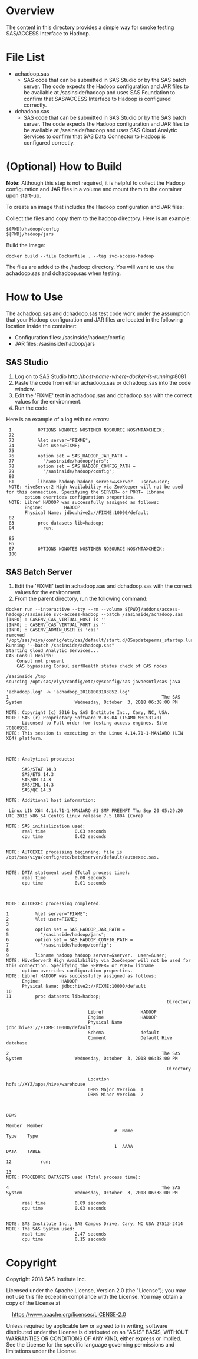 # Overview

The content in this directory provides a simple way for smoke testing SAS/ACCESS Interface to Hadoop.

# File List

* achadoop.sas
    * SAS code that can be submitted in SAS Studio or by the SAS batch server.
	  The code expects the Hadoop configuration and JAR files to be available at /sasinside/hadoop and uses SAS Foundation to confirm that SAS/ACCESS Interface to Hadoop is configured correctly.
* dchadoop.sas
    * SAS code that can be submitted in SAS Studio or by the SAS batch server.
	  The code expects the Hadoop configuration and JAR files to be available at /sasinside/hadoop and uses SAS Cloud Analytic Services to confirm that SAS Data Connector to Hadoop is configured correctly.

# (Optional) How to Build

**Note:** Although this step is not required, it is helpful to collect the Hadoop configuration
and JAR files in a volume and mount them to the container upon start-up.

To create an image that includes the Hadoop configuration and JAR files:

Collect the files and copy them to the hadoop directory. Here is an example:

```
${PWD}/hadoop/config
${PWD}/hadoop/jars
```

Build the image:

```
docker build --file Dockerfile . --tag svc-access-hadoop
```

The files are added to the /hadoop directory. You will want to use
the achadoop.sas and dchadoop.sas when testing.

# How to Use

The achadoop.sas and dchadoop.sas test code work under
the assumption that your Hadoop configuration and JAR files are located in the following
location inside the container:

* Configuration files: /sasinside/hadoop/config
* JAR files: /sasinside/hadoop/jars

## SAS Studio

1. Log on to SAS Studio http://_host-name-where-docker-is-running_:8081
2. Paste the code from either achadoop.sas or dchadoop.sas into the code
   window.
3. Edit the 'FIXME' text in achadoop.sas and dchadoop.sas with the
   correct values for the environment.
4. Run the code.

Here is an example of a log with no errors:

```
 1          OPTIONS NONOTES NOSTIMER NOSOURCE NOSYNTAXCHECK;
 72
 73         %let server="FIXME";
 74         %let user=FIXME;
 75
 76         option set = SAS_HADOOP_JAR_PATH =
 77           "/sasinside/hadoop/jars";
 78         option set = SAS_HADOOP_CONFIG_PATH =
 79           "/sasinside/hadoop/config";
 80
 81         libname hadoop hadoop server=&server.  user=&user;
 NOTE: HiveServer2 High Availability via ZooKeeper will not be used for this connection. Specifying the SERVER= or PORT= libname
       option overrides configuration properties.
 NOTE: Libref HADOOP was successfully assigned as follows:
       Engine:        HADOOP
       Physical Name: jdbc:hive2://FIXME:10000/default
 82
 83         proc datasets lib=hadoop;
 84           run;

 85
 86
 87         OPTIONS NONOTES NOSTIMER NOSOURCE NOSYNTAXCHECK;
 100
```

## SAS Batch Server

1. Edit the 'FIXME' text in achadoop.sas and dchadoop.sas with the
  correct values for the environment.
2. From the parent directory, run the following command:

```
docker run --interactive --tty --rm --volume ${PWD}/addons/access-hadoop:/sasinside svc-access-hadoop --batch /sasinside/achadoop.sas
[INFO] : CASENV_CAS_VIRTUAL_HOST is ''
[INFO] : CASENV_CAS_VIRTUAL_PORT is ''
[INFO] : CASENV_ADMIN_USER is 'cas'
removed '/opt/sas/viya/config/etc/cas/default/start.d/05updateperms_startup.lua'
Running "--batch /sasinside/achadoop.sas"
Starting Cloud Analytic Services...
CAS Consul Health:
    Consul not present
    CAS bypassing Consul serfHealth status check of CAS nodes

/sasinside /tmp
sourcing /opt/sas/viya/config/etc/sysconfig/sas-javaesntl/sas-java

'achadoop.log' -> 'achadoop_20181003183852.log'
1                                                          The SAS System                    Wednesday, October  3, 2018 06:38:00 PM

NOTE: Copyright (c) 2016 by SAS Institute Inc., Cary, NC, USA.
NOTE: SAS (r) Proprietary Software V.03.04 (TS4M0 MBCS3170)
      Licensed to Full order for testing access engines, Site 70180938.
NOTE: This session is executing on the Linux 4.14.71-1-MANJARO (LIN X64) platform.



NOTE: Analytical products:

      SAS/STAT 14.3
      SAS/ETS 14.3
      SAS/OR 14.3
      SAS/IML 14.3
      SAS/QC 14.3

NOTE: Additional host information:

 Linux LIN X64 4.14.71-1-MANJARO #1 SMP PREEMPT Thu Sep 20 05:29:20 UTC 2018 x86_64 CentOS Linux release 7.5.1804 (Core)

NOTE: SAS initialization used:
      real time           0.03 seconds
      cpu time            0.02 seconds


NOTE: AUTOEXEC processing beginning; file is /opt/sas/viya/config/etc/batchserver/default/autoexec.sas.


NOTE: DATA statement used (Total process time):
      real time           0.00 seconds
      cpu time            0.01 seconds



NOTE: AUTOEXEC processing completed.

1          %let server="FIXME";
2          %let user=FIXME;
3
4          option set = SAS_HADOOP_JAR_PATH =
5            "/sasinside/hadoop/jars";
6          option set = SAS_HADOOP_CONFIG_PATH =
7            "/sasinside/hadoop/config";
8
9          libname hadoop hadoop server=&server.  user=&user;
NOTE: HiveServer2 High Availability via ZooKeeper will not be used for this connection. Specifying the SERVER= or PORT= libname
      option overrides configuration properties.
NOTE: Libref HADOOP was successfully assigned as follows:
      Engine:        HADOOP
      Physical Name: jdbc:hive2://FIXME:10000/default
10
11         proc datasets lib=hadoop;
                                                             Directory

                               Libref              HADOOP
                               Engine              HADOOP
                               Physical Name       jdbc:hive2://FIXME:10000/default
                               Schema              default
                               Comment             Default Hive database

2                                                          The SAS System                    Wednesday, October  3, 2018 06:38:00 PM

                                                             Directory

                               Location            hdfs://XYZ/apps/hive/warehouse
                               DBMS Major Version  1
                               DBMS Minor Version  2


                                                                                     DBMS
                                                                             Member  Member
                                         #  Name                             Type    Type

                                         1  AAAA                             DATA    TABLE

12           run;

13
NOTE: PROCEDURE DATASETS used (Total process time):

4                                                          The SAS System                    Wednesday, October  3, 2018 06:38:00 PM

      real time           0.89 seconds
      cpu time            0.03 seconds


NOTE: SAS Institute Inc., SAS Campus Drive, Cary, NC USA 27513-2414
NOTE: The SAS System used:
      real time           2.47 seconds
      cpu time            0.15 seconds
```

# Copyright

Copyright 2018 SAS Institute Inc.

Licensed under the Apache License, Version 2.0 (the "License");
you may not use this file except in compliance with the License.
You may obtain a copy of the License at

&nbsp;&nbsp;&nbsp;&nbsp;https://www.apache.org/licenses/LICENSE-2.0

Unless required by applicable law or agreed to in writing, software
distributed under the License is distributed on an "AS IS" BASIS,
WITHOUT WARRANTIES OR CONDITIONS OF ANY KIND, either express or implied.
See the License for the specific language governing permissions and
limitations under the License.
